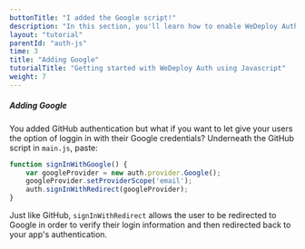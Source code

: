 ```yaml
---
buttonTitle: "I added the Google script!"
description: "In this section, you'll learn how to enable WeDeploy Auth on your application."
layout: "tutorial"
parentId: "auth-js"
time: 3
title: "Adding Google"
tutorialTitle: "Getting started with WeDeploy Auth using Javascript"
weight: 7
---
```


##### Adding Google

You added GitHub authentication but what if you want to let give your users the option of loggin in with their Google credentials? Underneath the GitHub script in `main.js`, paste: 

```javascript
function signInWithGoogle() {
	var googleProvider = new auth.provider.Google();
	googleProvider.setProviderScope('email');
	auth.signInWithRedirect(googleProvider);
}
```

Just like GitHub, `signInWithRedirect` allows the user to be redirected to Google in order to verify their login information and then redirected back to your app's authentication.


      
